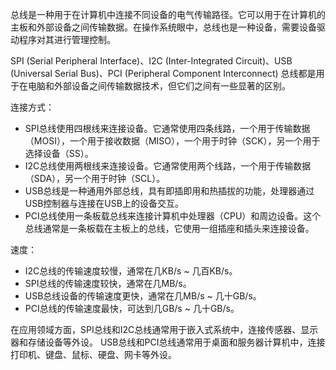 总线是一种用于在计算机中连接不同设备的电气传输路径。它可以用于在计算机的主板和外部设备之间传输数据。在操作系统眼中，总线也是一种设备，需要设备驱动程序对其进行管理控制。

SPI (Serial Peripheral Interface)、I2C (Inter-Integrated Circuit)、USB (Universal Serial Bus)、PCI (Peripheral Component Interconnect) 总线都是用于在电脑和外部设备之间传输数据技术，但它们之间有一些显著的区别。


连接方式：
- SPI总线使用四根线来连接设备。它通常使用四条线路，一个用于传输数据（MOSI），一个用于接收数据（MISO），一个用于时钟（SCK），另一个用于选择设备（SS）。
- I2C总线使用两根线来连接设备。它通常使用两个线路，一个用于传输数据（SDA），另一个用于时钟（SCL）。
- USB总线是一种通用外部总线，具有即插即用和热插拔的功能，处理器通过USB控制器与连接在USB上的设备交互。
- PCI总线使用一条板载总线来连接计算机中处理器（CPU）和周边设备。这个总线通常是一条板载在主板上的总线，它使用一组插座和插头来连接设备。

速度：
- I2C总线的传输速度较慢，通常在几KB/s ~ 几百KB/s。
- SPI总线的传输速度较快，通常在几MB/s。
- USB总线设备的传输速度更快，通常在几MB/s ~ 几十GB/s。
- PCI总线的传输速度最快，可达到几GB/s ~ 几十GB/s。

在应用领域方面，SPI总线和I2C总线通常用于嵌入式系统中，连接传感器、显示器和存储设备等外设。
USB总线和PCI总线通常用于桌面和服务器计算机中，连接打印机、键盘、鼠标、硬盘、网卡等外设。

